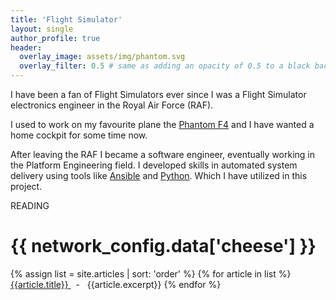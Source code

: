 ```yaml
---
title: 'Flight Simulator'
layout: single
author_profile: true
header:
  overlay_image: assets/img/phantom.svg
  overlay_filter: 0.5 # same as adding an opacity of 0.5 to a black background
---
```

     
I have been a fan of Flight Simulators ever since I was a Flight Simulator electronics engineer in the Royal Air Force (RAF).

I used to work on my favourite plane the [Phantom F4](https://en.wikipedia.org/wiki/McDonnell_Douglas_Phantom_in_UK_service) and I have wanted a home cockpit for some time now.

After leaving the RAF I became a software engineer, eventually working in the Platform Engineering field. I developed skills in automated system delivery using tools like [Ansible](https://docs.ansible.com/ansible/latest/installation_guide/intro_installation.html) and [Python](https://www.python.org/). Which I have utilized in this project.

READING <h1> {{ network_config.data['cheese'] }} </h1>

{% assign list = site.articles | sort: 'order' %}
{% for article in list %}
  <a href="{{ article.url }}"> {{article.title}} </a> &nbsp; - &nbsp; {{article.excerpt}}
{% endfor %}

